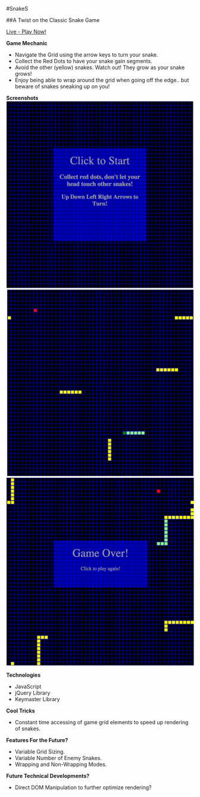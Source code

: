#SnakeS

##A Twist on the Classic Snake Game

[Live - Play Now!](http://jpgonzalez2011.github.io/Snake/)

**Game Mechanic**
- Navigate the Grid using the arrow keys to turn your snake.
- Collect the Red Dots to have your snake gain segments.
- Avoid the other (yellow) snakes. Watch out! They grow as your snake grows!
- Enjoy being able to wrap around the grid when going off the edge.. but beware of snakes sneaking up on you!

**Screenshots**
![StartGame](/screenshots/StartGame.png)
![MidGame1](/screenshots/MidGame1.png)
![GameOver](/screenshots/GameOver.png)

**Technologies**
- JavaScript
- jQuery Library
- Keymaster Library

**Cool Tricks**
- Constant time accessing of game grid elements to speed up rendering of snakes.

**Features For the Future?**
- Variable Grid Sizing.
- Variable Number of Enemy Snakes.
- Wrapping and Non-Wrapping Modes.

**Future Technical Developments?**
- Direct DOM Manipulation to further optimize rendering?
